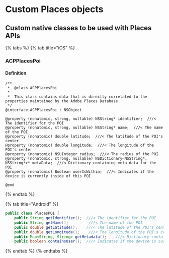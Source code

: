 # Custom Places objects

## Custom native classes to be used with Places APIs

{% tabs %}
{% tab title="iOS" %}
### ACPPlacesPoi

#### Definition

```text
/**
 *  @class ACPPlacesPoi
 *
 *  This class contains data that is directly correlated to the properties maintained by the Adobe Places Database.
 */
@interface ACPPlacesPoi : NSObject

@property (nonatomic, strong, nullable) NSString* identifier;  ///< The identifier for the POI
@property (nonatomic, strong, nullable) NSString* name;  ///< The name of the POI
@property (nonatomic) double latitude;  ///< The latitude of the POI's center
@property (nonatomic) double longitude;  ///< The longitude of the POI's center
@property (nonatomic) NSUInteger radius;  ///< The radius of the POI
@property (nonatomic, strong, nullable) NSDictionary<NSString*, NSString*>* metaData;  ///< Dictionary containing meta data for the POI
@property (nonatomic) Boolean userIsWithin;  ///< Indicates if the device is currently inside of this POI

@end
```
{% endtab %}

{% tab title="Android" %}
```java
public class PlacesPOI {
    public String getIdentifier();  ///< The identifier for the POI
    public String getName();         ///< The name of the POI
    public double getLatitude();    ///< The latitude of the POI's center
    public double getLongitude();    ///< The longitude of the POI's center
    public Map<String, String> getMetadata();    ///< Dictionary containing meta data for the POI
    public boolean containsUser();  ///< Indicates if the device is currently inside of this POI
```
{% endtab %}
{% endtabs %}

